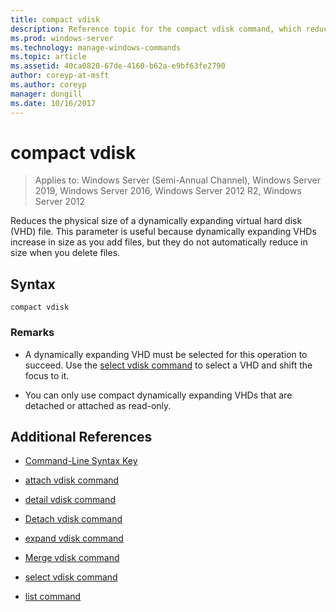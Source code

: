 ```yaml
---
title: compact vdisk
description: Reference topic for the compact vdisk command, which reduces the physical size of a dynamically expanding virtual hard disk (VHD) file.
ms.prod: windows-server
ms.technology: manage-windows-commands
ms.topic: article
ms.assetid: 40ca0820-67de-4160-b62a-e9bf63fe2790
author: coreyp-at-msft
ms.author: coreyp
manager: dongill
ms.date: 10/16/2017
---
```

# compact vdisk

> Applies to: Windows Server (Semi-Annual Channel), Windows Server 2019, Windows Server 2016, Windows Server 2012 R2, Windows Server 2012

Reduces the physical size of a dynamically expanding virtual hard disk (VHD) file. This parameter is useful because dynamically expanding VHDs increase in size as you add files, but they do not automatically reduce in size when you delete files.

## Syntax

```
compact vdisk
```

### Remarks

- A dynamically expanding VHD must be selected for this operation to succeed. Use the [select vdisk command](select-vdisk.md) to select a VHD and shift the focus to it.

- You can only use compact dynamically expanding VHDs that are detached or attached as read-only.

## Additional References

- [Command-Line Syntax Key](command-line-syntax-key.md)

- [attach vdisk command](attach-vdisk.md)

- [detail vdisk command](detail-vdisk.md)

- [Detach vdisk command](detach-vdisk.md)

- [expand vdisk command](expand-vdisk.md)

- [Merge vdisk command](merge-vdisk.md)

- [select vdisk command](select-vdisk.md)

- [list command](list.md)
